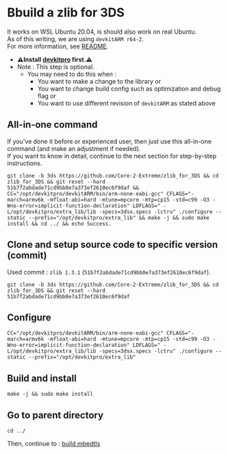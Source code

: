 # Bbuild a zlib for 3DS

It works on WSL Ubuntu 20.04, is should also work on real Ubuntu. \
As of this writing, we are using `devkitARM r64-2`. \
For more information, see [README](../README.md#build).

* **⚠️Install [devkitpro](00_devkitpro_install.md) first.⚠️**
* Note : This step is optional.
	* You may need to do this when :
		* You want to make a change to the library or
		* You want to change build config such as optimization and debug flag or
		* You want to use different revision of `devkitARM` as stated above

## All-in-one command
If you've done it before or experienced user, then just use this all-in-one command (and make an adjustment if needed). \
If you want to know in detail, continue to the next section for step-by-step instructions.
```
git clone -b 3ds https://github.com/Core-2-Extreme/zlib_for_3DS && cd zlib_for_3DS && git reset --hard 51b7f2abdade71cd9bb0e7a373ef2610ec6f9daf && CC="/opt/devkitpro/devkitARM/bin/arm-none-eabi-gcc" CFLAGS="-march=armv6k -mfloat-abi=hard -mtune=mpcore -mtp=cp15 -std=c99 -O3 -Wno-error=implicit-function-declaration" LDFLAGS=" -L/opt/devkitpro/extra_lib/lib -specs=3dsx.specs -lctru" ./configure --static --prefix="/opt/devkitpro/extra_lib" && make -j && sudo make install && cd ../ && echo Success.
```

## Clone and setup source code to specific version (commit)
Used commit : `zlib 1.3.1` (`51b7f2abdade71cd9bb0e7a373ef2610ec6f9daf`).
```
git clone -b 3ds https://github.com/Core-2-Extreme/zlib_for_3DS && cd zlib_for_3DS && git reset --hard 51b7f2abdade71cd9bb0e7a373ef2610ec6f9daf
```

## Configure
```
CC="/opt/devkitpro/devkitARM/bin/arm-none-eabi-gcc" CFLAGS="-march=armv6k -mfloat-abi=hard -mtune=mpcore -mtp=cp15 -std=c99 -O3 -Wno-error=implicit-function-declaration" LDFLAGS=" -L/opt/devkitpro/extra_lib/lib -specs=3dsx.specs -lctru" ./configure --static --prefix="/opt/devkitpro/extra_lib"
```

## Build and install
```
make -j && sudo make install
```

## Go to parent directory
```
cd ../
```

Then, continue to : [build mbedtls](12_mbedtls_build.md)

